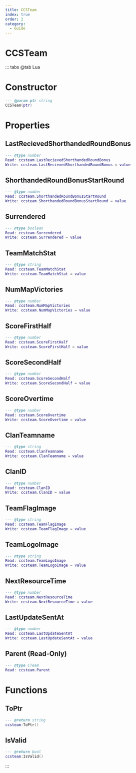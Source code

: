 ```yaml
---
title: CCSTeam
index: true
order: 2
category:
  - Guide
---
```


# CCSTeam

::: tabs
@tab Lua
# Constructor
```lua
--- @param ptr string
CCSTeam(ptr)
```
# Properties
## LastRecievedShorthandedRoundBonus 
```lua
--- @type number
Read: ccsteam.LastRecievedShorthandedRoundBonus
Write: ccsteam.LastRecievedShorthandedRoundBonus = value
```
## ShorthandedRoundBonusStartRound 
```lua
--- @type number
Read: ccsteam.ShorthandedRoundBonusStartRound
Write: ccsteam.ShorthandedRoundBonusStartRound = value
```
## Surrendered 
```lua
--- @type boolean
Read: ccsteam.Surrendered
Write: ccsteam.Surrendered = value
```
## TeamMatchStat 
```lua
--- @type string
Read: ccsteam.TeamMatchStat
Write: ccsteam.TeamMatchStat = value
```
## NumMapVictories 
```lua
--- @type number
Read: ccsteam.NumMapVictories
Write: ccsteam.NumMapVictories = value
```
## ScoreFirstHalf 
```lua
--- @type number
Read: ccsteam.ScoreFirstHalf
Write: ccsteam.ScoreFirstHalf = value
```
## ScoreSecondHalf 
```lua
--- @type number
Read: ccsteam.ScoreSecondHalf
Write: ccsteam.ScoreSecondHalf = value
```
## ScoreOvertime 
```lua
--- @type number
Read: ccsteam.ScoreOvertime
Write: ccsteam.ScoreOvertime = value
```
## ClanTeamname 
```lua
--- @type string
Read: ccsteam.ClanTeamname
Write: ccsteam.ClanTeamname = value
```
## ClanID 
```lua
--- @type number
Read: ccsteam.ClanID
Write: ccsteam.ClanID = value
```
## TeamFlagImage 
```lua
--- @type string
Read: ccsteam.TeamFlagImage
Write: ccsteam.TeamFlagImage = value
```
## TeamLogoImage 
```lua
--- @type string
Read: ccsteam.TeamLogoImage
Write: ccsteam.TeamLogoImage = value
```
## NextResourceTime 
```lua
--- @type number
Read: ccsteam.NextResourceTime
Write: ccsteam.NextResourceTime = value
```
## LastUpdateSentAt 
```lua
--- @type number
Read: ccsteam.LastUpdateSentAt
Write: ccsteam.LastUpdateSentAt = value
```
## Parent (Read-Only)
```lua
--- @type CTeam
Read: ccsteam.Parent
```
# Functions
## ToPtr
```lua
--- @return string
ccsteam:ToPtr()
```
## IsValid
```lua
--- @return bool
ccsteam:IsValid()
```

:::